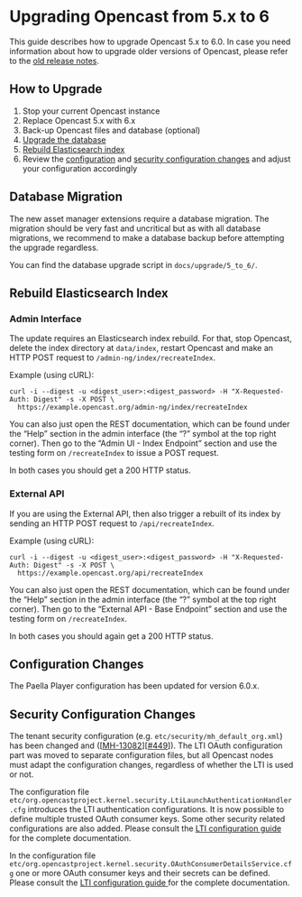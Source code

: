 Upgrading Opencast from 5.x to 6
================================

This guide describes how to upgrade Opencast 5.x to 6.0. In case you need information about how to upgrade older
versions of Opencast, please refer to the [old release notes](https://docs.opencast.org).

How to Upgrade
--------------

1. Stop your current Opencast instance
2. Replace Opencast 5.x with 6.x
3. Back-up Opencast files and database (optional)
4. [Upgrade the database](#database-migration)
5. [Rebuild Elasticsearch index](#rebuild-elasticsearch-index)
6. Review the [configuration](#configuration-changes) and [security configuration
   changes](#security-configuration-changes) and adjust your configuration accordingly


Database Migration
------------------

The new asset manager extensions require a database migration. The migration should be very fast and uncritical but as
with all database migrations, we recommend to make a database backup before attempting the upgrade regardless.

You can find the database upgrade script in `docs/upgrade/5_to_6/`.


Rebuild Elasticsearch Index
---------------------------

### Admin Interface

The update requires an Elasticsearch index rebuild. For that, stop Opencast, delete the index directory at `data/index`,
restart Opencast and make an HTTP POST request to `/admin-ng/index/recreateIndex`.

Example (using cURL):

    curl -i --digest -u <digest_user>:<digest_password> -H "X-Requested-Auth: Digest" -s -X POST \
      https://example.opencast.org/admin-ng/index/recreateIndex

You can also just open the REST documentation, which can be found under the “Help” section in the admin interface (the
“?” symbol at the top right corner). Then go to the “Admin UI - Index Endpoint” section and use the testing form on
`/recreateIndex` to issue a POST request.

In both cases you should get a 200 HTTP status.


### External API

If you are using the External API, then also trigger a rebuilt of its index by sending an HTTP POST request to
`/api/recreateIndex`.

Example (using cURL):

    curl -i --digest -u <digest_user>:<digest_password> -H "X-Requested-Auth: Digest" -s -X POST \
      https://example.opencast.org/api/recreateIndex

You can also just open the REST documentation, which can be found under the “Help” section in the admin interface (the
“?” symbol at the top right corner). Then go to the “External API - Base Endpoint” section and use the testing form on
`/recreateIndex`.

In both cases you should again get a 200 HTTP status.

Configuration Changes
---------------------

The Paella Player configuration has been updated for version 6.0.x.


Security Configuration Changes
------------------------------

The tenant security configuration (e.g. `etc/security/mh_default_org.xml`) has been changed and
([[MH-13082](https://opencast.jira.com/browse/MH-13082)][[#449](https://github.com/opencast/opencast/pull/449)]).  The
LTI OAuth configuration part was moved to separate configuration files, but all Opencast nodes must adapt the
configuration changes, regardless of whether the LTI is used or not.

The configuration file `etc/org.opencastproject.kernel.security.LtiLaunchAuthenticationHandler.cfg` introduces the LTI
authentication configurations.  It is now possible to define multiple trusted OAuth consumer keys.  Some other security
related configurations are also added. Please consult the [LTI configuration guide
](../modules/ltimodule/#configure-lti-optional) for the complete documentation.

In the configuration file `etc/org.opencastproject.kernel.security.OAuthConsumerDetailsService.cfg` one or more OAuth
consumer keys and their secrets can be defined.  Please consult the [LTI configuration guide
](../modules/ltimodule/#configure-oauth-authentication) for the complete documentation.
